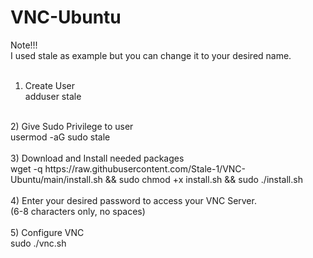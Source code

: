 # VNC-Ubuntu

Note!!!<br>
I used stale as example but you can change it to your desired name.<br>
<br>
1) Create User<br>
adduser stale<br>
<br>
2) Give Sudo Privilege to user<br>
usermod -aG sudo stale<br>
<br>
3) Download and Install needed packages<br>
wget -q https://raw.githubusercontent.com/Stale-1/VNC-Ubuntu/main/install.sh && sudo chmod +x install.sh && sudo ./install.sh<br>
<br>
4) Enter your desired password to access your VNC Server.<br>
   (6-8 characters only, no spaces)<br>
<br>
5) Configure VNC<br>
sudo ./vnc.sh<br>
